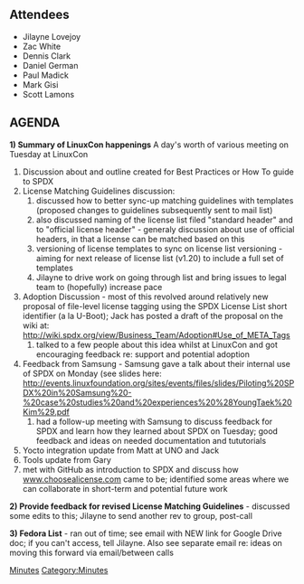## Attendees

  - Jilayne Lovejoy
  - Zac White
  - Dennis Clark
  - Daniel German
  - Paul Madick
  - Mark Gisi
  - Scott Lamons

## AGENDA

**1) Summary of LinuxCon happenings** A day's worth of various meeting
on Tuesday at LinuxCon

1.  Discussion about and outline created for Best Practices or How To
    guide to SPDX
2.  License Matching Guidelines discussion:
    1.  discussed how to better sync-up matching guidelines with
        templates (proposed changes to guidelines subsequently sent to
        mail list)
    2.  also discussed naming of the license list filed "standard
        header" and to "official license header" - generaly discussion
        about use of official headers, in that a license can be matched
        based on this
    3.  versioning of license templates to sync on license list
        versioning - aiming for next release of license list (v1.20) to
        include a full set of templates
    4.  Jilayne to drive work on going through list and bring issues to
        legal team to (hopefully) increase pace
3.  Adoption Discussion - most of this revolved around relatively new
    proposal of file-level license tagging using the SPDX License List
    short identifier (a la U-Boot); Jack has posted a draft of the
    proposal on the wiki at:
    <http://wiki.spdx.org/view/Business_Team/Adoption#Use_of_META_Tags>
    1.  talked to a few people about this idea whilst at LinuxCon and
        got encouraging feedback re: support and potential adoption
4.  Feedback from Samsung - Samsung gave a talk about their internal use
    of SPDX on Monday (see slides here:
    <http://events.linuxfoundation.org/sites/events/files/slides/Piloting%20SPDX%20in%20Samsung%20-%20case%20studies%20and%20experiences%20%28YoungTaek%20Kim%29.pdf>
    1.  had a follow-up meeting with Samsung to discuss feedback for
        SPDX and learn how they learned about SPDX on Tuesday; good
        feedback and ideas on needed documentation and tututorials
5.  Yocto integration update from Matt at UNO and Jack
6.  Tools update from Gary
7.  met with GitHub as introduction to SPDX and discuss how
    www.choosealicense.com came to be; identified some areas where we
    can collaborate in short-term and potential future work

**2) Provide feedback for revised License Matching Guidelines** -
discussed some edits to this; Jilayne to send another rev to group,
post-call

**3) Fedora List** - ran out of time; see email with NEW link for Google
Drive doc; if you can't access, tell Jilayne. Also see separate email
re: ideas on moving this forward via email/between calls

[Minutes](Category:Legal "wikilink")
[Category:Minutes](Category:Minutes "wikilink")
